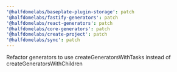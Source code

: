 ```yaml
---
'@halfdomelabs/baseplate-plugin-storage': patch
'@halfdomelabs/fastify-generators': patch
'@halfdomelabs/react-generators': patch
'@halfdomelabs/core-generators': patch
'@halfdomelabs/create-project': patch
'@halfdomelabs/sync': patch
---
```


Refactor generators to use createGeneratorsWithTasks instead of createGeneratorsWithChildren
